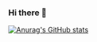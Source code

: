 ### Hi there 👋

<!--
**miguel-fdz/miguel-fdz** is a ✨ _special_ ✨ repository because its `README.md` (this file) appears on your GitHub profile.

Here are some ideas to get you started:

- 🔭 I’m currently working on creating a React Native code along for my peers!
- 🌱 I’m currently learning REST APIs, Java (Spring), PHP, Kotlin, Swift
- 📫 How to reach me: miguelf.olalla@gmail.com || https://www.linkedin.com/in/fernandez-miguel/
- ⚡ Fun fact: I love to cook!
-->

[![Anurag's GitHub stats](https://github-readme-stats.vercel.app/api?username=miguel-fdz&count_private=true)](https://github.com/anuraghazra/github-readme-stats)
